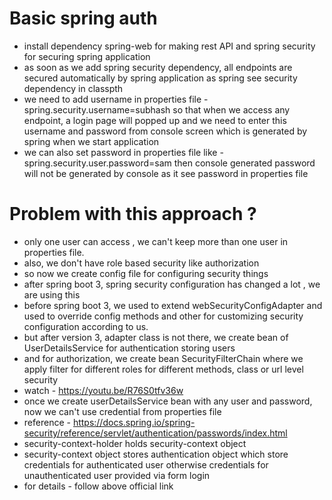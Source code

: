 # Basic spring auth
- install dependency spring-web for making rest API and spring security for securing spring application
- as soon as we add spring security dependency, all endpoints are secured automatically by spring application as spring see security dependency in classpth
- we need to add username in properties file - spring.security.username=subhash so that when we access any endpoint, a login page will popped up and we need to enter this username and password from console screen which is generated by spring when we start application
- we can also set password in properties file like - spring.security.user.password=sam then console generated password will not be generated by console as it see password in properties file

# Problem with this approach ?
- only one user can access , we can't keep more than one user in properties file.
- also, we don't have role based security like authorization
- so now we create config file for configuring security things
- after spring boot 3, spring security configuration has changed a lot , we are using this
- before spring boot 3, we used to extend webSecurityConfigAdapter and used to override config methods and other for customizing security configuration according to us.
- but after version 3, adapter class is not there, we create bean of UserDetailsService for authentication storing users
- and for authorization, we create bean SecurityFilterChain where we apply filter for different roles for different methods, class or url level security
- watch - https://youtu.be/R76S0tfv36w
- once we create userDetailsService bean with any user and password, now we can't use credential from properties file
- reference - https://docs.spring.io/spring-security/reference/servlet/authentication/passwords/index.html
- security-context-holder holds security-context object
- security-context object stores authentication object which store credentials for authenticated user otherwise credentials for unauthenticated user provided via form login
- for details - follow above official link